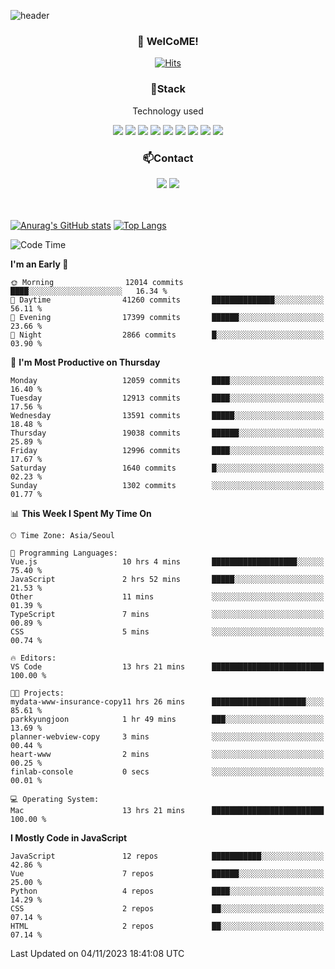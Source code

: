 ![header](https://capsule-render.vercel.app/api?type=waving&color=gradient&height=200&text=Kyungjoon&fontAlign=70&fontAlignY=40&animation=twinkling)

<h3 align="center">👋 WelCoME!</h3>

<div align=center>
  
[![Hits](https://hits.seeyoufarm.com/api/count/incr/badge.svg?url=https%3A%2F%2Fgithub.com%2Fuvula6921&count_bg=%2322BAC9&title_bg=%23827F7F&icon=iconify.svg&icon_color=%2325A27F&title=visits&edge_flat=false)](https://hits.seeyoufarm.com)
  
</div>
<h3 align="center">📌Stack</h3>
<p align="center">Technology used</p>
<div align="center"><img src="https://img.shields.io/badge/HTML5-E34F26?style=flat-square&logo=HTML5&logoColor=white"></img> <img src="https://img.shields.io/badge/CSS3-0A84FF?style=flat-square&logo=CSS3&logoColor=white"></img> <img src="https://img.shields.io/badge/JavaScript-FFCD11?style=flat-square&logo=JavaScript&logoColor=white"></img> <img src="https://img.shields.io/badge/React-00BCF6?style=flat-square&logo=React&logoColor=white"></img> <img src="https://img.shields.io/badge/jQuery-3655FF?style=flat-square&logo=jQuery&logoColor=white"></img> <img src="https://img.shields.io/badge/Ruby-E0115F?style=flat-square&logo=Ruby&logoColor=white"></img> <img src="https://img.shields.io/badge/Python-4B8BBE?style=flat-square&logo=Python&logoColor=white"></img> <img src="https://img.shields.io/badge/Vue-4FC08D?style=flat-square&logo=Vue.js&logoColor=white"></img> <img src="https://img.shields.io/badge/Nuxt-00DC82?style=flat-square&logo=Nuxt.js&logoColor=white"></img></div>

<h3 align="center">📫Contact</h3>
<div align="center"><a href="https://velog.io/@uvula6921/"><img src="https://img.shields.io/badge/Blog-20c997?style=flat-square&logo=V&logoColor=white"/></a> <a href="pkj6921@gmail.com"><img src="https://img.shields.io/badge/Gmail-EA4335?style=flat-square&logo=Gmail&logoColor=white"/></a></div>
<br>
<br>

[![Anurag's GitHub stats](https://github-readme-stats.vercel.app/api?username=uvula6921&hide=stars,issues&show_icons=true&count_private=true&theme=tokyonight)](https://github.com/anuraghazra/github-readme-stats)
[![Top Langs](https://github-readme-stats.vercel.app/api/top-langs/?username=uvula6921&hide=css,jupyter%20notebook,html&exclude_repo=uvula6921,uvula6921.github.io&layout=compact&langs_count=8)](https://github.com/anuraghazra/github-readme-stats)

<!--START_SECTION:waka-->
![Code Time](http://img.shields.io/badge/Code%20Time-1%2C867%20hrs%2056%20mins-blue)

**I'm an Early 🐤** 

```text
🌞 Morning                12014 commits       ████░░░░░░░░░░░░░░░░░░░░░   16.34 % 
🌆 Daytime                41260 commits       ██████████████░░░░░░░░░░░   56.11 % 
🌃 Evening                17399 commits       ██████░░░░░░░░░░░░░░░░░░░   23.66 % 
🌙 Night                  2866 commits        █░░░░░░░░░░░░░░░░░░░░░░░░   03.90 % 
```
📅 **I'm Most Productive on Thursday** 

```text
Monday                   12059 commits       ████░░░░░░░░░░░░░░░░░░░░░   16.40 % 
Tuesday                  12913 commits       ████░░░░░░░░░░░░░░░░░░░░░   17.56 % 
Wednesday                13591 commits       █████░░░░░░░░░░░░░░░░░░░░   18.48 % 
Thursday                 19038 commits       ██████░░░░░░░░░░░░░░░░░░░   25.89 % 
Friday                   12996 commits       ████░░░░░░░░░░░░░░░░░░░░░   17.67 % 
Saturday                 1640 commits        █░░░░░░░░░░░░░░░░░░░░░░░░   02.23 % 
Sunday                   1302 commits        ░░░░░░░░░░░░░░░░░░░░░░░░░   01.77 % 
```


📊 **This Week I Spent My Time On** 

```text
🕑︎ Time Zone: Asia/Seoul

💬 Programming Languages: 
Vue.js                   10 hrs 4 mins       ███████████████████░░░░░░   75.40 % 
JavaScript               2 hrs 52 mins       █████░░░░░░░░░░░░░░░░░░░░   21.53 % 
Other                    11 mins             ░░░░░░░░░░░░░░░░░░░░░░░░░   01.39 % 
TypeScript               7 mins              ░░░░░░░░░░░░░░░░░░░░░░░░░   00.89 % 
CSS                      5 mins              ░░░░░░░░░░░░░░░░░░░░░░░░░   00.74 % 

🔥 Editors: 
VS Code                  13 hrs 21 mins      █████████████████████████   100.00 % 

🐱‍💻 Projects: 
mydata-www-insurance-copy11 hrs 26 mins      █████████████████████░░░░   85.61 % 
parkkyungjoon            1 hr 49 mins        ███░░░░░░░░░░░░░░░░░░░░░░   13.69 % 
planner-webview-copy     3 mins              ░░░░░░░░░░░░░░░░░░░░░░░░░   00.44 % 
heart-www                2 mins              ░░░░░░░░░░░░░░░░░░░░░░░░░   00.25 % 
finlab-console           0 secs              ░░░░░░░░░░░░░░░░░░░░░░░░░   00.01 % 

💻 Operating System: 
Mac                      13 hrs 21 mins      █████████████████████████   100.00 % 
```

**I Mostly Code in JavaScript** 

```text
JavaScript               12 repos            ███████████░░░░░░░░░░░░░░   42.86 % 
Vue                      7 repos             ██████░░░░░░░░░░░░░░░░░░░   25.00 % 
Python                   4 repos             ████░░░░░░░░░░░░░░░░░░░░░   14.29 % 
CSS                      2 repos             ██░░░░░░░░░░░░░░░░░░░░░░░   07.14 % 
HTML                     2 repos             ██░░░░░░░░░░░░░░░░░░░░░░░   07.14 % 
```




 Last Updated on 04/11/2023 18:41:08 UTC
<!--END_SECTION:waka-->
